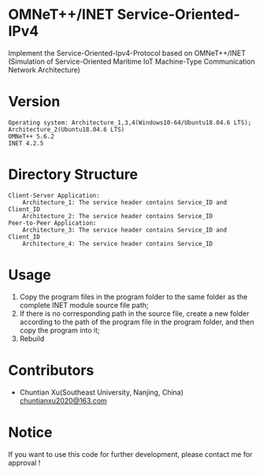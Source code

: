 # OMNeT++/INET Service-Oriented-IPv4
Implement the Service-Oriented-Ipv4-Protocol based on OMNeT++/INET  
(Simulation of Service-Oriented Maritime IoT Machine-Type Communication Network Architecture)
# Version
	Operating system: Architecture_1,3,4(Windows10-64/Ubuntu18.04.6 LTS); Architecture_2(Ubuntu18.04.6 LTS)
	OMNeT++ 5.6.2
	INET 4.2.5
# Directory Structure
	Client-Server Application:
		Architecture_1: The service header contains Service_ID and Client_ID
		Architecture_2: The service header contains Service_ID
	Peer-to-Peer Application:
		Architecture_3: The service header contains Service_ID and Client_ID
		Architecture_4: The service header contains Service_ID
# Usage
1. Copy the program files in the program folder to the same folder as the complete INET module source file path;
2. If there is no corresponding path in the source file, create a new folder according to the path of the program file in the program folder, and then copy the program into it;
3. Rebuild
# Contributors
* Chuntian Xu(Southeast University, Nanjing, China)
chuntianxu2020@163.com
# Notice
If you want to use this code for further development, please contact me for approval !

